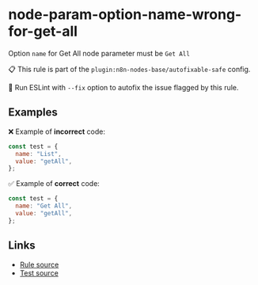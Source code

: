 [//]: # "File generated from a template. Do not edit this file directly."

# node-param-option-name-wrong-for-get-all

Option `name` for Get All node parameter must be `Get All`

📋 This rule is part of the `plugin:n8n-nodes-base/autofixable-safe` config.

🔧 Run ESLint with `--fix` option to autofix the issue flagged by this rule.

## Examples

❌ Example of **incorrect** code:

```js
const test = {
  name: "List",
  value: "getAll",
};
```

✅ Example of **correct** code:

```js
const test = {
  name: "Get All",
  value: "getAll",
};
```

## Links

- [Rule source](../../lib/rules/node-param-option-name-wrong-for-get-all.ts)
- [Test source](../../tests/node-param-option-name-wrong-for-get-all.test.ts)
